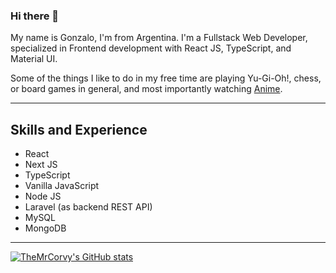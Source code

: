 ### Hi there 👋

My name is Gonzalo, I'm from Argentina. I'm a Fullstack Web Developer, specialized in Frontend development with React JS, TypeScript, and Material UI.

Some of the things I like to do in my free time are playing Yu-Gi-Oh!, chess, or board games in general, and most importantly watching [Anime](https://corvalangonzalo.xyz/animes).

---

## Skills and Experience

- React 
- Next JS
- TypeScript
- Vanilla JavaScript
- Node JS
- Laravel (as backend REST API)
- MySQL
- MongoDB

---

[![TheMrCorvy's GitHub stats](https://github-readme-stats.vercel.app/api?username=TheMrCorvy)](https://github.com/anuraghazra/github-readme-stats)
